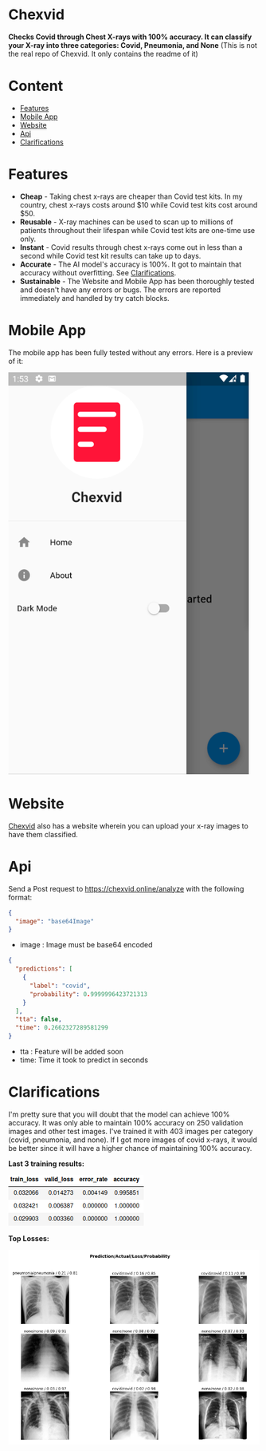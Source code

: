 # Chexvid
**Checks Covid through Chest X-rays with 100% accuracy. It can classify your X-ray into three categories: Covid, Pneumonia, and None** (This is not the real repo of Chexvid. It only contains the readme of it)
# Content
- [Features](#Features)
- [Mobile App](#Mobile)
- [Website](#Website)
- [Api](#Api)
- [Clarifications](#Clarifications)

# Features<a name="Features"></a>
- **Cheap** - Taking chest x-rays are cheaper than Covid test kits. In my country, chest x-rays costs around $10 while Covid test kits cost around $50.
- **Reusable** - X-ray machines can be used to scan up to millions of patients throughout their lifespan while Covid test kits are one-time use only.
- **Instant** - Covid results through chest x-rays come out in less than a second while Covid test kit results can take up to days.
- **Accurate** - The AI model's accuracy is 100%. It got to maintain that accuracy without overfitting. See [Clarifications](#Clarifications).
- **Sustainable** - The Website and Mobile App has been thoroughly tested and doesn't have any errors or bugs. The errors are reported immediately and handled by try catch blocks.

# Mobile App<a name="Mobile"></a>
The mobile app has been fully tested without any errors. Here is a preview of it:

![App](mobile.png)

# Website<a name="Website"></a>
[Chexvid](https://chexvid.online) also has a website wherein you can upload your x-ray images to have them classified.

# Api<a name="Api"></a>
Send a Post request to https://chexvid.online/analyze with the following format:
```json
{
  "image": "base64Image"
}
```

- image : Image must be base64 encoded

```json
{
  "predictions": [
    {
      "label": "covid",
      "probability": 0.9999996423721313
    }
  ],
  "tta": false,
  "time": 0.2662327289581299
}
```

- tta : Feature will be added soon
- time: Time it took to predict in seconds

# Clarifications<a name="Clarifications"></a>
I'm pretty sure that you will doubt that the model can achieve 100% accuracy. It was only able to maintain 100% accuracy on 250 validation images and other test images. I've trained it with 403 images per category (covid, pneumonia, and none). If I got more images of covid x-rays, it would be better since it will have a higher chance of maintaining 100% accuracy.

**Last 3 training results:**

![Training](training.png)

**Top Losses:**

![Top Losses](topLosses.png)
